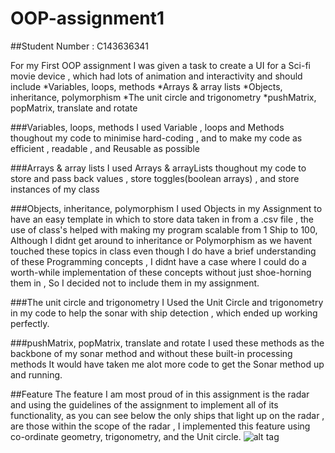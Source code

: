 # OOP-assignment1
##Student Number : C143636341 

For my First OOP assignment I was given a task to create a UI for a Sci-fi movie device , 
which had lots of animation and interactivity and should include 
*Variables, loops, methods
*Arrays & array lists
*Objects, inheritance, polymorphism
*The unit circle and trigonometry
*pushMatrix, popMatrix, translate and rotate

###Variables, loops, methods
I used Variable , loops and Methods thoughout my code to minimise hard-coding , and to make my code as efficient , readable , and Reusable as possible

###Arrays & array lists
I used Arrays & arrayLists thoughout my code to store and pass back values , store toggles(boolean arrays) , and store instances of my class

###Objects, inheritance, polymorphism
I used Objects in my Assignment to have an easy template in which to store data taken in from a .csv file , the use of class's helped with making my program scalable from 1 Ship to 100,
Although I didnt get around to inheritance or Polymorphism as we havent touched these topics in class even though I do have a brief understanding of these Programming concepts , 
I didnt have a case where I could do a worth-while implementation of these concepts without just shoe-horning them in , So I decided not to include them in my assignment.

###The unit circle and trigonometry
I Used the Unit Circle and trigonometry in my code to help the sonar with ship detection , which ended up working perfectly.

###pushMatrix, popMatrix, translate and rotate
I used these methods as the backbone of my sonar method and without these built-in processing methods It would have taken me alot more code to get the Sonar method up and running.

##Feature
The feature I am most proud of in this assignment is the radar and using the guidelines of the assignment to implement all of its functionality,
as you can see below the only ships that light up on the radar , are those within the scope of the radar , I implemented this feature using co-ordinate geometry, trigonometry, and the Unit circle.
![alt tag](http://i.imgur.com/PVuXyPz.png)
